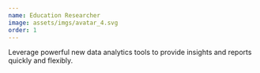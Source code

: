 ```yaml
---
name: Education Researcher
image: assets/imgs/avatar_4.svg
order: 1
---
```

Leverage powerful new data analytics tools to provide insights and reports quickly and flexibly.
